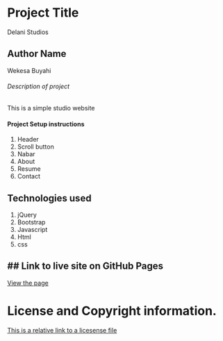 # Project Title
Delani Studios

## Author Name
Wekesa Buyahi

###### Description of project
This is a simple studio website

#### Project Setup instructions

1. Header
2. Scroll button
3. Nabar
4. About
5. Resume
6. Contact

 

## Technologies used
1. jQuery
2. Bootstrap
3. Javascript
4. Html
5. css

## ## Link to live site on GitHub Pages
[View the page]( https://blackscure.github.io/Moringa_week3_Projct/. )



# License and Copyright information.

[This is a relative link to a licesense file](Moringa_week3_project/LICENSE)

